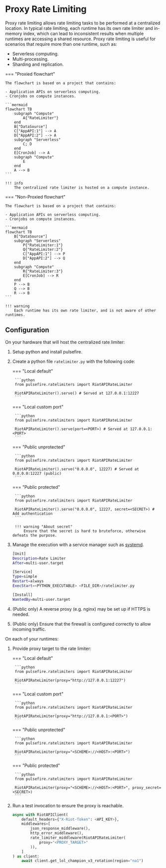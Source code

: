 # Proxy Rate Limiting

Proxy rate limiting allows rate limiting tasks to be performed at a centralized location. In typical rate limiting, each runtime has its own rate limiter and in-memory index, which can lead to inconsistent results when multiple runtimes are accessing a shared resource. Proxy rate limiting is useful for scenarios that require more than one runtime, such as:

- Serverless computing.
- Multi-processing.
- Sharding and replication.

=== "Proxied flowchart"

    The flowchart is based on a project that contains:

    - Application APIs on serverless computing.
    - Cronjobs on compute instances.

    ```mermaid
    flowchart TB
        subgraph "Compute"
            A{"RateLimiter"}
        end
        B["DataSource"]
        C["AppAPI:1"] --> A
        D["AppAPI:2"] --> A
        subgraph "Serverless"
            C; D
        end
        E[CronJob] --> A
        subgraph "Compute"
            E
        end
        A --> B
    ```

    !!! info
        The centralized rate limiter is hosted on a compute instance.

=== "Non-Proxied flowchart"

    The flowchart is based on a project that contains:

    - Application APIs on serverless computing.
    - Cronjobs on compute instances.

    ```mermaid
    flowchart TB
        B["DataSource"]
        subgraph "Serverless"
            P{"RateLimiter:1"}
            Q{"RateLimiter:2"}
            C["AppAPI:1"] --> P
            D["AppAPI:2"] --> Q
        end
        subgraph "Compute"
            R{"RateLimiter:3"}
            E[CronJob] --> R
        end
        P --> B
        Q --> B
        R --> B
    ```

    !!! warning
        Each runtime has its own rate limiter, and is not aware of other runtimes.


## Configuration

On your hardware that will host the centralized rate limiter:

1. Setup python and install pulsefire.

2. Create a python file `ratelimiter.py` with the following code:

    === "Local default"

        ```python
        from pulsefire.ratelimiters import RiotAPIRateLimiter

        RiotAPIRateLimiter().serve() # Served at 127.0.0.1:12227
        ```

    === "Local custom port"

        ```python
        from pulsefire.ratelimiters import RiotAPIRateLimiter

        RiotAPIRateLimiter().serve(port=<PORT>) # Served at 127.0.0.1:<PORT>
        ```

    === "Public unprotected"

        ```python
        from pulsefire.ratelimiters import RiotAPIRateLimiter

        RiotAPIRateLimiter().serve("0.0.0.0", 12227) # Served at 0.0.0.0:12227 (public)
        ```

    === "Public protected"

        ```python
        from pulsefire.ratelimiters import RiotAPIRateLimiter

        RiotAPIRateLimiter().serve("0.0.0.0", 12227, secret=<SECRET>) # Add authentication
        ```

        !!! warning "About secret"
            Ensure that the secret is hard to bruteforce, otherwise defeats the purpose.

3. Manage the execution with a service manager such as [systemd](https://systemd.io/).

    ```sh
    [Unit]
    Description=Rate Limiter
    After=multi-user.target

    [Service]
    Type=simple
    Restart=always
    ExecStart=<PYTHON_EXECUTABLE> <FILE_DIR>/ratelimiter.py

    [Install]
    WantedBy=multi-user.target
    ```

4. (Public only) A reverse proxy (e.g. nginx) may be set up if HTTPS is needed.

5. (Public only) Ensure that the firewall is configured correctly to allow incoming traffic.

On each of your runtimes:

1. Provide proxy target to the rate limiter:

    === "Local default"

        ```python
        from pulsefire.ratelimiters import RiotAPIRateLimiter

        RiotAPIRateLimiter(proxy="http://127.0.0.1:12227")
        ```

    === "Local custom port"

        ```python
        from pulsefire.ratelimiters import RiotAPIRateLimiter

        RiotAPIRateLimiter(proxy="http://127.0.0.1:<PORT>")
        ```

    === "Public unprotected"

        ```python
        from pulsefire.ratelimiters import RiotAPIRateLimiter

        RiotAPIRateLimiter(proxy="<SCHEME>://<HOST>:<PORT>")
        ```

    === "Public protected"

        ```python
        from pulsefire.ratelimiters import RiotAPIRateLimiter

        RiotAPIRateLimiter(proxy="<SCHEME>://<HOST>:<PORT>", proxy_secret=<SECRET>)
        ```

2. Run a test invocation to ensure the proxy is reachable.

    ```python
    async with RiotAPIClient(
        default_headers={"X-Riot-Token": <API_KEY>},
        middlewares=[
            json_response_middleware(),
            http_error_middleware(),
            rate_limiter_middleware(RiotAPIRateLimiter(
                proxy="<PROXY_TARGET>"
            )),
        ]
    ) as client:
        await client.get_lol_champion_v3_rotation(region="na1")
    ```
